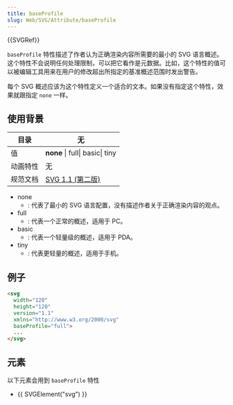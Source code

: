 ```yaml
---
title: baseProfile
slug: Web/SVG/Attribute/baseProfile
---
```


{{SVGRef}}

`baseProfile` 特性描述了作者认为正确渲染内容所需要的最小的 SVG 语言概述。这个特性不会说明任何处理限制，可以把它看作是元数据。比如，这个特性的值可以被编辑工具用来在用户的修改超出所指定的基准概述范围时发出警告。

每个 SVG 概述应该为这个特性定义一个适合的文本。如果没有指定这个特性，效果就跟指定 `none` 一样。

## 使用背景

| 目录     | 无                                                                             |
| -------- | ------------------------------------------------------------------------------ |
| 值       | **none** \| full\| basic\| tiny                                                |
| 动画特性 | 无                                                                             |
| 规范文档 | [SVG 1.1 (第二版)](https://www.w3.org/TR/SVG11/text.html#BaselineShiftProperty) |

- none
  - : 代表了最小的 SVG 语言配置，没有描述作者关于正确渲染内容的观点。
- full
  - : 代表一个正常的概述，适用于 PC。
- basic
  - : 代表一个轻量级的概述，适用于 PDA。
- tiny
  - : 代表更轻量的概述，适用于手机。

## 例子

```html
<svg
  width="120"
  height="120"
  version="1.1"
  xmlns="http://www.w3.org/2000/svg"
  baseProfile="full">
  ...
</svg>
```

## 元素

以下元素会用到 `baseProfile` 特性

- {{ SVGElement("svg") }}
